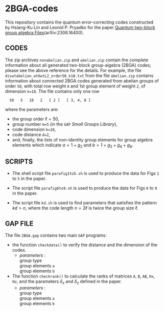 # 2BGA-codes

This repository contains the quantum error-correcting codes constructed by
Hsiang-Ku Lin and Leonid P. Pryadko for the paper [Quantum two-block group
algebra Files](http://arXiv.org/abs/2306.16400)(arXiv:2306.16400).

## CODES

The zip archives `nonabelian.zip` and `abelian.zip` contain the complete
information about all generated two-block group-algebra (2BGA) codes; please see
the above reference for the details.  For example, the file
`diswtabelian_wt6wtL2_order50_k18.txt` from the file `abelian.zip` contains
information about connected 2BGA codes generated from abelian groups of order
`50`, with total row weight `6` and 1st group element of weight `2`, of
dimension `k=18`.  The file contains only one row
```
  50   5   18   2   [ 2 ]   [ 3, 4, 8 ]
```
where the parameters are:
- the group order $\ell=50$,
- group number `m=5` (in the `GAP` *Small Groups Library*),
- code dimension `k=18`,
- code distance `d=2`,
- and, finally, the lists of non-identity group elements for group algebra
  elements which indicate $a=1+g_2$ and $b=1+g_3+g_4+g_8$.

## SCRIPTS

- The shell script file `parafig1to5.sh` is used to produce the data for Figs `1`
  to `5` in the paper.

- The script file `parafig6to9.sh` is used to produce the data for Figs `6` to `9` in
  the paper.

- The script file `kd.sh` is used to find parameters that satisfies
  the pattern $kd > n$, where the code length $n=2\ell$ is twice the group size
  $\ell$. 

## GAP FILE
The file `2BGA.gap` contains two main  `GAP` programs:  
  * the function `checkdata()` to verify the distance and the dimension of
    the codes.  
     - _parameters_ :  
     group type  
     group elements `a`  
     group elements `b`  
  * The function `checkrank()` to calculate the ranks of matrices `A`, `B`,
    `AB`, `Hx`, `Hz`, and the parameters $\delta_x$ and $\delta_z$ defined in
    the paper.  
     - _parameters_ :  
     group type  
     group elements `a`  
     group elements `b`
